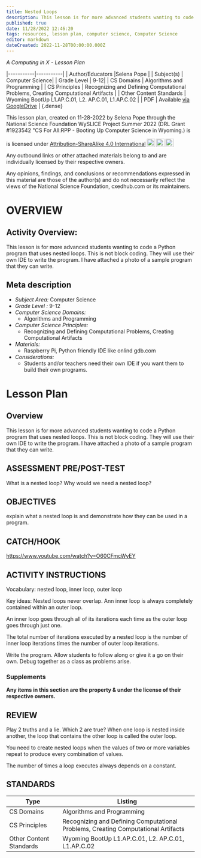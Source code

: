 ```yaml
---
title: Nested Loops
description: This lesson is for more advanced students wanting to code a Python program that uses nested loops. This is not block coding. They will use their own IDE to write the program. I have attached a photo of a sample program that they can write.
published: true
date: 11/28/2022 12:46:20
tags: resources, lesson plan, computer science, Computer Science 
editor: markdown
dateCreated: 2022-11-28T00:00:00.000Z
---
```

*A Computing in X - Lesson Plan*

|-----------|-----------|
| Author/Educators |Selena Pope |
| Subject(s) | Computer Science|
| Grade Level | 9-12|
| CS Domains | Algorithms and Programming |
| CS Principles | Recognizing and Defining Computational Problems, Creating Computational Artifacts |
| Other Content Standards | Wyoming BootUp L1.AP.C.01, L2. AP.C.01, L1.AP.C.02 | 
| PDF | Available [via GoogleDrive]() |
{.dense}






This lesson plan, created on 11-28-2022 by Selena Pope through the National Science Foundation WySLICE Project Summer 2022 (DRL Grant #1923542 "CS For All:RPP - Booting Up Computer Science in Wyoming.) is  <p xmlns:cc="http://creativecommons.org/ns#" >  is licensed under <a href="http://creativecommons.org/licenses/by-sa/4.0/?ref=chooser-v1" target="_blank" rel="license noopener noreferrer" style="display:inline-block;">Attribution-ShareAlike 4.0 International<img style="height:22px!important;margin-left:3px;vertical-align:text-bottom;" src="https://mirrors.creativecommons.org/presskit/icons/cc.svg?ref=chooser-v1"><img style="height:22px!important;margin-left:3px;vertical-align:text-bottom;" src="https://mirrors.creativecommons.org/presskit/icons/by.svg?ref=chooser-v1"><img style="height:22px!important;margin-left:3px;vertical-align:text-bottom;" src="https://mirrors.creativecommons.org/presskit/icons/sa.svg?ref=chooser-v1"></a></p>


Any outbound links or other attached materials belong to and are individually licensed by their respective owners. 


Any opinions, findings, and conclusions or recommendations expressed in this material are those of the author(s) and do not necessarily reflect the views of the National Science Foundation, cxedhub.com or its maintainers.


# OVERVIEW
## Activity Overview:  
This lesson is for more advanced students wanting to code a Python program that uses nested loops. This is not block coding. They will use their own IDE to write the program. I have attached a photo of a sample program that they can write.
## Meta description
+ *Subject Area:* Computer Science 
+ *Grade Level :* 9-12 
+ *Computer Science Domains:*
   + Algorithms and Programming
+ *Computer Science Principles:*
   + Recognizing and Defining Computational Problems, Creating Computational Artifacts
+ *Materials:* 
   + Raspberry Pi, Python friendly IDE like onlind gdb.com
+ *Considerations:*
   + Students and/or teachers need their own IDE if you want them to build their own programs.


# Lesson Plan
## Overview
This lesson is for more advanced students wanting to code a Python program that uses nested loops. This is not block coding. They will use their own IDE to write the program. I have attached a photo of a sample program that they can write.
## ASSESSMENT PRE/POST-TEST
What is a nested loop? Why would we need a nested loop?
## OBJECTIVES
explain what a nested loop is and demonstrate how they can be used in a program.


## CATCH/HOOK
https://www.youtube.com/watch?v=O60CFmcWyEY


## ACTIVITY INSTRUCTIONS
Vocabulary: nested loop, inner loop, outer loop


Key ideas: 
Nested loops never overlap. Ann inner loop is always completely contained within an outer loop. 


An inner loop goes through all of its iterations each time as the outer loop goes through just one. 


The total number of iterations executed by a nested loop is the number of inner loop iterations times the number of outer loop iterations. 


Write the program. Allow students to follow along or give it a go on their own. Debug together as a class as problems arise.


### Supplements
**Any items in this section are the property & under the license of their respective owners.**
  





## REVIEW
Play 2 truths and a lie. Which 2 are true? 
When one loop is nested inside another, the loop that contains the other loop is called the outer loop. 


You need to create nested loops when the values of two or more variables repeat to produce every combination of values. 


The number of times a loop executes always depends on a constant.
## STANDARDS        
| Type | Listing | 
|-----------|-----------|
| CS Domains  | Algorithms and Programming|
| CS Principles   | Recognizing and Defining Computational Problems, Creating Computational Artifacts|
| Other Content Standards | Wyoming BootUp L1.AP.C.01, L2. AP.C.01, L1.AP.C.02  |